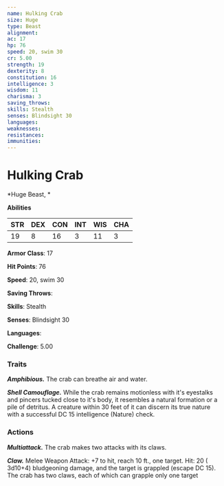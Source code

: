 ```yaml
---
name: Hulking Crab
size: Huge
type: Beast
alignment: 
ac: 17
hp: 76
speed: 20, swim 30
cr: 5.00
strength: 19
dexterity: 8
constitution: 16
intelligence: 3
wisdom: 11
charisma: 3
saving_throws: 
skills: Stealth
senses: Blindsight 30
languages: 
weaknesses:
resistances:
immunities:
---
```


# Hulking Crab

*Huge Beast, *

**Abilities**

| STR | DEX | CON | INT | WIS | CHA |
| --- | --- | --- | --- | --- | --- |
| 19 | 8 | 16 | 3 | 11 | 3 |

**Armor Class**: 17

**Hit Points**: 76

**Speed**: 20, swim 30

**Saving Throws**: 

**Skills**: Stealth

**Senses**: Blindsight 30

**Languages**: 

**Challenge**: 5.00


### Traits
***Amphibious.*** The crab can breathe air and water.

***Shell Camouflage.*** While the crab remains motionless with it's eyestalks and pincers tucked close to it's body, it resembles a natural formation or a pile of detritus. A creature within 30 feet of it can discern its true nature with a successful DC 15 intelligence (Nature) check.


### Actions
***Multiattack.*** The crab makes two attacks with its claws.

***Claw.*** Melee Weapon Attack:  +7 to hit, reach 10 ft., one target. Hit: 20 ( 3d10+4) bludgeoning damage, and the target is grappled (escape DC 15). The crab has two claws, each of which can grapple only one target

